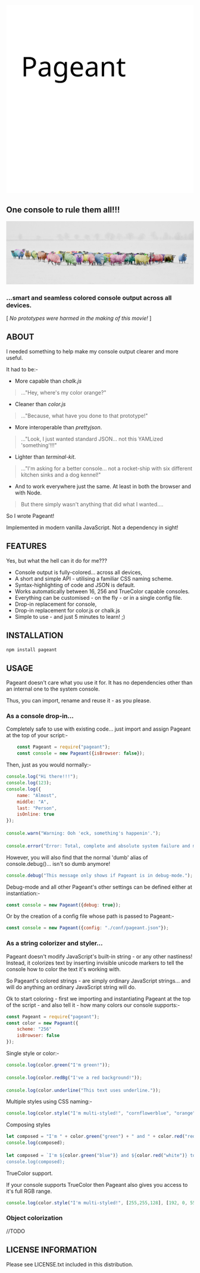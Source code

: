 ![PAGEANT](/docs/img/pageant_logo_72.svg)

## One console to rule them all!!!

![Smart sheep?](/docs/img/sheep_1024.png)

### ...smart and seamless colored console output across all devices.

[ *No prototypes were harmed in the making of this movie!* ]

## ABOUT

I needed something to help make my console output clearer and more useful.

It had to be:-

* More capable than *chalk.js*
> ..."Hey, where's my color orange?"
* Cleaner than *color.js*
> ..."Because, what have you done to that prototype!"
* More interoperable than *prettyjson*.
> ..."Look, I just wanted standard JSON... not this YAMLized 'something'!!!"
* Lighter than *terminal-kit*.
> ..."I'm asking for a better console... not a rocket-ship with six different kitchen sinks and a dog kennel!"
* And to work everywhere just the same.  At least in both the browser and with Node.
> But there simply wasn't anything that did what I wanted....

So I wrote Pageant!  

Implemented in modern vanilla JavaScript.  Not a dependency in sight!
  

## FEATURES

Yes, but what the hell can it do for me???

* Console output is fully-colored... across all devices,
* A short and simple API - utilising a familiar CSS naming scheme. 
* Syntax-highlighting of code and JSON is default.
* Works automatically between 16, 256 and TrueColor capable  consoles.
* Everything can be customised - on the fly - or in a single config file.
* Drop-in replacement for console,
* Drop-in replacement for color.js or chalk.js 
* Simple to use - and just 5 minutes to learn! ;)


## INSTALLATION

    npm install pageant

## USAGE

Pageant doesn't care what you use it for.  It has no dependencies other than an internal one to the system console.

Thus, you can import, rename and reuse it - as you please.

### As a console drop-in...

Completely safe to use with existing code... just import and assign Pageant at the top of your script:-
                        
```javascript
    const Pageant = require("pageant");
    const console = new Pageant({isBrowser: false});
```
Then, just as you would normally:-

```javascript
console.log("Hi there!!!");
console.log(123);
console.log({
    name: "Almost",
    middle: "A",
    last: "Person",
    isOnline: true
});

console.warn("Warning: Ooh 'eck, something's happenin'.");

console.error("Error: Total, complete and absolute system failure and melt-down! Exit is advised.");
```    

However, you will also find that the normal 'dumb' alias of console.debug()... isn't so dumb anymore!

```javascript
console.debug("This message only shows if Pageant is in debug-mode.");
```

Debug-mode and all other Pageant's other settings can be defined either at instantiation:-

```javascript
const console = new Pageant({debug: true});
```    

Or by the creation of a config file whose path is passed to Pageant:-

```javascript
const console = new Pageant({config: "./conf/pageant.json"});
```    

### As a string colorizer and styler...

Pageant doesn't modify JavaScript's built-in string - or any other nastiness!  Instead, it colorizes text by inserting invisible unicode markers to tell the console how to color the text it's working with.

So Pageant's colored strings - are simply ordinary JavaScript strings... and will do anything an ordinary JavaScript string will do.

Ok to start coloring - first we importing and instantiating Pageant at the top of the script - and also tell it - how many colors our console supports:-

```javascript
const Pageant = require("pageant");
const color = new Pageant({
    scheme: "256"
    isBrowser: false
});
```                        

Single style or color:-

```javascript
console.log(color.green("I'm green!"));

console.log(color.redBg("I've a red background!"));

console.log(color.underline("This text uses underline."));
```

Multiple styles using CSS naming:-

```javascript
console.log(color.style("I'm multi-styled!", "cornflowerblue", "orange", "italic"));
```
Composing styles

```javascript
let composed = "I'm " + color.green("green") + " and " + color.red("red") + " together.";
console.log(composed);

let composed = `I'm ${color.green("blue")} and ${color.red("white")} together.";
console.log(composed);
```

TrueColor support.
    
If your console supports TrueColor then Pageant also gives you access to it's full RGB range.

```javascript
console.log(color.style("I'm multi-styled!", [255,255,128], [192, 0, 55], "italic"));
```

    
### Object colorization

//TODO

## LICENSE INFORMATION
 
 Please see LICENSE.txt included in this distribution.
 
